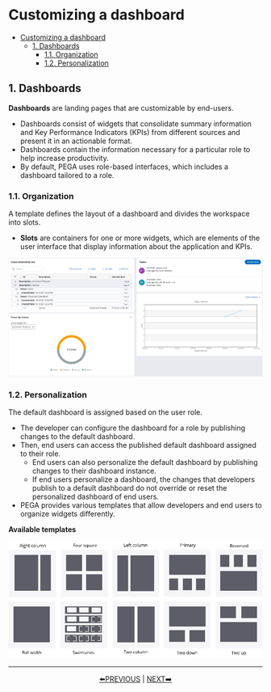 # Customizing a dashboard

- [Customizing a dashboard](#customizing-a-dashboard)
    - [1. Dashboards](#1-dashboards)
        - [1.1. Organization](#11-organization)
        - [1.2. Personalization](#12-personalization)

## 1. Dashboards

**Dashboards** are landing pages that are customizable by end-users.

- Dashboards consist of widgets that consolidate summary information and Key Performance Indicators (KPIs) from different sources and present it in an actionable format.
- Dashboards contain the information necessary for a particular role to help increase productivity.
- By default, PEGA uses role-based interfaces, which includes a dashboard tailored to a role. 

### 1.1. Organization

A template defines the layout of a dashboard and divides the workspace into slots.

- **Slots** are containers for one or more widgets, which are elements of the user interface that display information about the application and KPIs.

![](../resources/dashboard.webp)

### 1.2. Personalization

The default dashboard is assigned based on the user role.

- The developer can configure the dashboard for a role by publishing changes to the default dashboard.
- Then, end users can access the published default dashboard assigned to their role.
    - End users can also personalize the default dashboard by publishing changes to their dashboard instance.
    - If end users personalize a dashboard, the changes that developers publish to a default dashboard do not override or reset the personalized dashboard of end users. 
- PEGA provides various templates that allow developers and end users to organize widgets differently.

**Available templates**

![](../resources/dashboard-templates.webp)

---
<p align=center>
    <a href="[2.14] Customizing a portal content.md">⬅️PREVIOUS</a>
    |
    <a href="[2.16] Designing a mobile app experience.md"> NEXT➡️</a>
</p>
